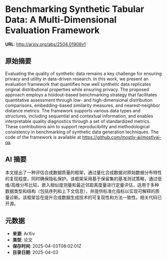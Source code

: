 # Benchmarking Synthetic Tabular Data: A Multi-Dimensional Evaluation Framework

**URL**: http://arxiv.org/abs/2504.01908v1

## 原始摘要

Evaluating the quality of synthetic data remains a key challenge for ensuring
privacy and utility in data-driven research. In this work, we present an
evaluation framework that quantifies how well synthetic data replicates
original distributional properties while ensuring privacy. The proposed
approach employs a holdout-based benchmarking strategy that facilitates
quantitative assessment through low- and high-dimensional distribution
comparisons, embedding-based similarity measures, and nearest-neighbor distance
metrics. The framework supports various data types and structures, including
sequential and contextual information, and enables interpretable quality
diagnostics through a set of standardized metrics. These contributions aim to
support reproducibility and methodological consistency in benchmarking of
synthetic data generation techniques. The code of the framework is available at
https://github.com/mostly-ai/mostlyai-qa.


## AI 摘要

本文提出了一种评估合成数据质量的框架，通过量化合成数据对原始数据分布特性的复现程度，同时确保隐私保护。该框架采用基于保留集的基准测试策略，通过低维/高维分布比较、嵌入相似度测量和最近邻距离度量进行定量评估，适用于多种数据类型和结构（包括序列和上下文信息），并提供标准化指标以实现可解释的质量诊断。该框架旨在提升合成数据生成技术的可复现性和方法一致性。相关代码已开源。

## 元数据

- **来源**: ArXiv
- **类型**: 论文
- **保存时间**: 2025-04-03T08:02:01Z
- **目录日期**: 2025-04-03
